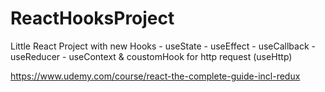 # ReactHooksProject
Little React Project with new Hooks - useState - useEffect - useCallback - useReducer - useContext &amp; coustomHook for http request (useHttp)

https://www.udemy.com/course/react-the-complete-guide-incl-redux
